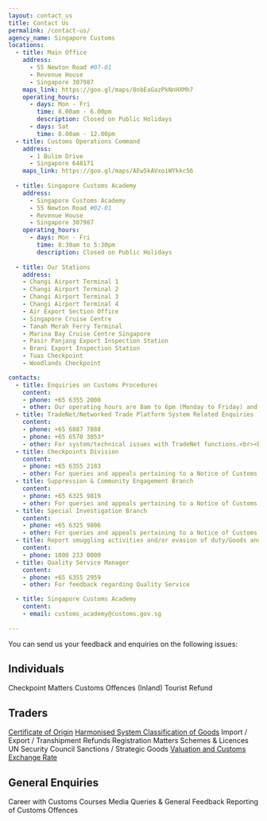 ```yaml
---
layout: contact_us
title: Contact Us
permalink: /contact-us/
agency_name: Singapore Customs
locations:
  - title: Main Office
    address:
      - 55 Newton Road #07-01
      - Revenue House
      - Singapore 307987
    maps_link: https://goo.gl/maps/8nbEaGazPkNnHXMh7
    operating_hours:
      - days: Mon - Fri
        time: 8.00am - 6.00pm
        description: Closed on Public Holidays
      - days: Sat
        time: 8.00am - 12.00pm
  - title: Customs Operations Command
    address:
      - 1 Bulim Drive
      - Singapore 648171
    maps_link: https://goo.gl/maps/AEw5kAVxoiWYkkc56
    
  - title: Singapore Customs Academy
    address:
      - Singapore Customs Academy  
      - 55 Newton Road #02-01  
      - Revenue House  
      - Singapore 307987  
    operating_hours:
      - days: Mon - Fri
        time: 8:30am to 5:30pm
        description: Closed on Public Holidays  
    
  - title: Our Stations
    address:
    - Changi Airport Terminal 1
    - Changi Airport Terminal 2
    - Changi Airport Terminal 3
    - Changi Airport Terminal 4
    - Air Export Section Office
    - Singapore Cruise Centre
    - Tanah Merah Ferry Terminal
    - Marina Bay Cruise Centre Singapore
    - Pasir Panjang Export Inspection Station
    - Brani Export Inspection Station
    - Tuas Checkpoint
    - Woodlands Checkpoint

contacts:
  - title: Enquiries on Customs Procedures
    content:
    - phone: +65 6355 2000
    - other: Our operating hours are 8am to 6pm (Monday to Friday) and 8am to 12pm (Saturday). We are closed on Sunday and public holidays.<br><br>Our peak hours are 10am to 12pm, and 3pm to 5pm. If we are unable to answer your call, you will be prompted to leave your contact number. We will return your call by the next working day.<br><br>You may refer to this guide on our Interactive Call Flow.
  - title: TradeNet/Networked Trade Platform System Related Enquiries
    content:
    - phone: +65 6887 7888
    - phone: +65 6570 3053*
    - other: For system/technical issues with TradeNet functions.<br><br>For system/technical issues with Networked Trade Platform functions.<br><br>*Our operating hours are 8am to 8pm (Monday to Friday) and 8am to 2pm (Saturday). We are closed on Sunday and public holidays.
  - title: Checkpoints Division
    content:
    - phone: +65 6355 2183
    - other: For queries and appeals pertaining to a Notice of Customs Offence by Singapore Customs Checkpoint Division.
  - title: Suppression & Community Engagement Branch
    content:
    - phone: +65 6325 9819
    - other: For queries and appeals pertaining to a Notice of Customs Offence by Singapore Customs Suppression & Community Engagement Branch.
  - title: Special Investigation Branch
    content:
    - phone: +65 6325 9806
    - other: For queries and appeals pertaining to a Notice of Customs Offence by Singapore Customs Special Investigation Branch
  - title: Report smuggling activities and/or evasion of duty/Goods and Services Tax (GST)
    content:
    - phone: 1800 233 0000
  - title: Quality Service Manager
    content:
    - phone: +65 6355 2959
    - other: For feedback regarding Quality Service

  - title: Singapore Customs Academy
    content:
    - email: customs_academy@customs.gov.sg
    
---
```

You can send us your feedback and enquiries on the following issues:

## Individuals

Checkpoint Matters
Customs Offences (Inland)
Tourist Refund

## Traders

[Certificate of Origin](https://form.gov.sg/#!/5e7025bbbce24a0011937cbd)
[Harmonised System Classification of Goods](https://form.gov.sg/#!/5e6713af65cca600110d2d43)
Import / Export / Transhipment
Refunds
Registration Matters
Schemes & Licences
UN Security Council Sanctions / Strategic Goods
[Valuation and Customs Exchange Rate](https://form.gov.sg/#!/5e6ed24b39ddca001164cce2)

## General Enquiries

Career with Customs
Courses
Media Queries & General Feedback
Reporting of Customs Offences

